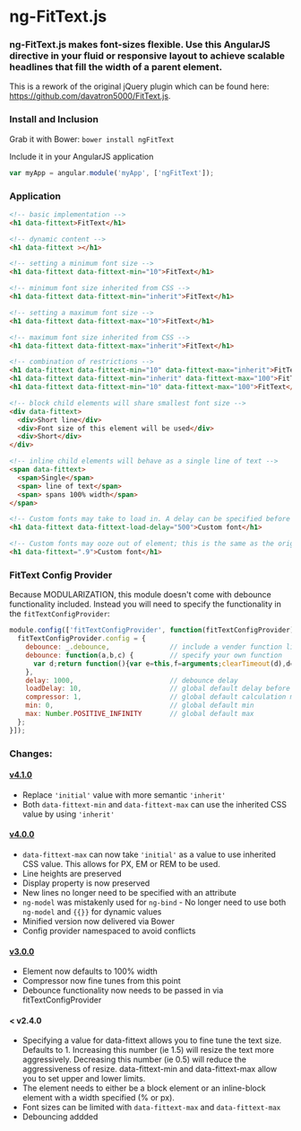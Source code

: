# ng-FitText.js

### ng-FitText.js makes font-sizes flexible. Use this AngularJS directive in your fluid or responsive layout to achieve scalable headlines that fill the width of a parent element.

This is a rework of the original jQuery plugin which can be found here: https://github.com/davatron5000/FitText.js.

### Install and Inclusion

Grab it with Bower: `bower install ngFitText`

Include it in your AngularJS application

```javascript
var myApp = angular.module('myApp', ['ngFitText']);
```

### Application

```html
<!-- basic implementation -->
<h1 data-fittext>FitText</h1>

<!-- dynamic content -->
<h1 data-fittext ></h1>

<!-- setting a minimum font size -->
<h1 data-fittext data-fittext-min="10">FitText</h1>

<!-- minimum font size inherited from CSS -->
<h1 data-fittext data-fittext-min="inherit">FitText</h1>

<!-- setting a maximum font size -->
<h1 data-fittext data-fittext-max="10">FitText</h1>

<!-- maximum font size inherited from CSS -->
<h1 data-fittext data-fittext-max="inherit">FitText</h1>

<!-- combination of restrictions -->
<h1 data-fittext data-fittext-min="10" data-fittext-max="inherit">FitText</h1>
<h1 data-fittext data-fittext-min="inherit" data-fittext-max="100">FitText</h1>
<h1 data-fittext data-fittext-min="10" data-fittext-max="100">FitText</h1>

<!-- block child elements will share smallest font size -->
<div data-fittext>
  <div>Short line</div>
  <div>Font size of this element will be used</div>
  <div>Short</div>
</div>

<!-- inline child elements will behave as a single line of text -->
<span data-fittext>
  <span>Single</span>
  <span> line of text</span>
  <span> spans 100% width</span>
</span>

<!-- Custom fonts may take to load in. A delay can be specified before size is initially calculated -->
<h1 data-fittext data-fittext-load-delay="500">Custom font</h1>

<!-- Custom fonts may ooze out of element; this is the same as the original compressor attr -->
<h1 data-fittext=".9">Custom font</h1>
```

### FitText Config Provider

Because MODULARIZATION, this module doesn't come with debounce functionality included. Instead you will need to specify the functionality in the `fitTextConfigProvider`:

```javascript
module.config(['fitTextConfigProvider', function(fitTextConfigProvider) {
  fitTextConfigProvider.config = {
    debounce: _.debounce,               // include a vender function like underscore or lodash
    debounce: function(a,b,c) {         // specify your own function
      var d;return function(){var e=this,f=arguments;clearTimeout(d),d=setTimeout(function(){d=null,c||a.apply(e,f)},b),c&&!d&&a.apply(e,f)}
    },
    delay: 1000,                        // debounce delay
    loadDelay: 10,                      // global default delay before initial calculation
    compressor: 1,                      // global default calculation multiplier
    min: 0,                             // global default min
    max: Number.POSITIVE_INFINITY       // global default max
  };
}]);
```

### Changes:

#### [v4.1.0](https://github.com/patrickmarabeas/ng-FitText.js/releases/tag/v4.1.0)
+ Replace `'initial'` value with more semantic `'inherit'`
+ Both `data-fittext-min` and `data-fittext-max` can use the inherited CSS value by using `'inherit'`

#### [v4.0.0](https://github.com/patrickmarabeas/ng-FitText.js/releases/tag/v4.0.0)
+ `data-fittext-max` can now take `'initial'` as a value to use inherited CSS value. This allows for PX, EM or REM to be used.
+ Line heights are preserved
+ Display property is now preserved
+ New lines no longer need to be specified with an attribute
+ `ng-model` was mistakenly used for `ng-bind` - No longer need to use both `ng-model` and `{{}}` for dynamic values
+ Minified version now delivered via Bower
+ Config provider namespaced to avoid conflicts

#### [v3.0.0](https://github.com/patrickmarabeas/ng-FitText.js/releases/tag/v3.0.0)
+ Element now defaults to 100% width
+ Compressor now fine tunes from this point
+ Debounce functionality now needs to be passed in via fitTextConfigProvider

#### < v2.4.0
+ Specifying a value for data-fittext allows you to fine tune the text size. Defaults to 1. Increasing this number (ie 1.5) will resize the text more aggressively. Decreasing this number (ie 0.5) will reduce the aggressiveness of resize. data-fittext-min and data-fittext-max allow you to set upper and lower limits.
+ The element needs to either be a block element or an inline-block element with a width specified (% or px).
+ Font sizes can be limited with `data-fittext-max` and `data-fittext-max`
+ Debouncing addded
